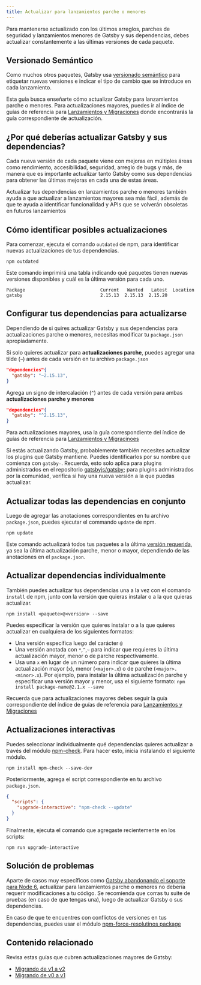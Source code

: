 ```yaml
---
title: Actualizar para lanzamientos parche o menores
---
```

Para mantenerse actualizado con los últimos arreglos, parches de seguridad y lanzamientos menores de Gatsby y sus dependencias, debes actualizar constantemente a las últimas versiones de cada paquete.

## Versionado Semántico

Como muchos otros paquetes, Gatsby usa [versionado semántico](https://semver.org/) para etiquetar nuevas versiones e indicar el tipo de cambio que se introduce en cada lanzamiento.

Esta guía busca enseñarte cómo actualizar Gatsby para lanzamientos parche o menores. Para actualizaciones mayores, puedes ir al índice de guías de referencia para [Lanzamientos y  Migraciones](/docs/releases-and-migration/) donde encontrarás la guía correspondiente de actualización.

## ¿Por qué deberías actualizar Gatsby y sus dependencias?

Cada nueva versión de cada paquete viene con mejoras en múltiples áreas como rendimiento, accesibilidad, seguridad, arreglo de bugs y más, de manera que es importante actualizar tanto Gatsby como sus dependencias para obtener las últimas mejoras en cada una de estas áreas.

Actualizar tus dependencias en lanzamientos parche o menores también ayuda a que actualizar a lanzamientos mayores sea más fácil, además de que te ayuda a identificar funcionalidad y APIs que se volverán obsoletas en futuros lanzamientos

## Cómo identificar posibles actualizaciones

Para comenzar, ejecuta el comando `outdated` de npm, para identificar nuevas actualizaciones de tus dependencias.

```shell
npm outdated
```

Este comando imprimirá una tabla indicando qué paquetes tienen nuevas versiones disponibles y cuál es la última versión para cada uno.

```
Package                            Current   Wanted   Latest  Location
gatsby                             2.15.13  2.15.13  2.15.20
```

## Configurar tus dependencias para actualizarse

Dependiendo de si quires actualizar Gatsby y sus dependencias para actualizaciones parche o menores, necesitas modificar tu `package.json` apropiadamente.

Si solo quieres actualizar para **actualizaciones parche**, puedes agregar una tilde (`~`) antes de cada versión en tu archivo `package.json`

```json:title=package.json
"dependencies"{
  "gatsby": "~2.15.13",
}
```

Agrega un signo de intercalación (`^`) antes de cada versión para ambas **actualizaciones parche y menores**

```json:title=package.json
"dependencies"{
  "gatsby": "^2.15.13",
}
```
Para actualizaciones mayores, usa la guía correspondiente del índice de guías de referencia para [Lanzamientos y Migracinoes](/docs/releases-and-migration/)

Si estás actualizando Gatsby, probablemente también necesites  actualizar los plugins que Gatsby mantiene. Puedes identificarlos por su nombre que comienza con `gatsby-`. Recuerda, esto solo aplica para plugins administrados en el repositorio [gatsbyjs/gatsby](https://github.com/gatsbyjs/gatsby); para plugins administrados por la comunidad, verifica si hay una nueva versión a la que puedas actualizar.

## Actualizar todas las dependencias en conjunto

Luego de agregar las anotaciones correspondientes en tu archivo `package.json`, puedes ejecutar el commando `update` de npm.

```shell
npm update
```

Este comando actualizará todos tus paquetes a la última [versión requerida](https://docs.npmjs.com/cli/outdated), ya sea la última actualización parche, menor o mayor, dependiendo de las anotaciones en el `package.json`. 

## Actualizar dependencias individualmente

También puedes actualizar tus dependencias una a la vez con el comando `install` de npm, junto con la versión que quieras instalar o a la que quieras actualizar.

```shell
npm install <paquete>@<version> --save
```

Puedes especificar la versión que quieres instalar o a la que quieres actualizar en cualquiera de los siguientes formatos:

- Una versión específica luego del carácter `@`
- Una versión anotada con `*`,`^`,`~` para indicar que requieres la última actualización mayor, menor o de parche respectivamente.
- Usa una `x` en lugar de un número para indicar que quieres la última actualización mayor (`x`), menor (`<major>.x`) o de parche (`<major>.<minor>.x`). Por ejemplo, para instalar la última actualización parche y especificar una versión mayor y menor, usa el siguiente formato: `npm install package-name@2.1.x --save`

Recuerda que para actualizaciones mayores debes seguir la guía correspondiente del índice de guías de referencia para [Lanzamientos y Migraciones](/docs/releases-and-migration/)

## Actualizaciones interactivas

Puedes seleccionar individualmente qué dependencias quieres actualizar a través del módulo [npm-check](https://www.npmjs.com/package/npm-check). Para hacer esto, inicia instalando el siguiente módulo.

```shell
npm install npm-check --save-dev
```

Posteriormente, agrega el script correspondiente en tu archivo `package.json`.

```json:title=package.json
{
  "scripts": {
    "upgrade-interactive": "npm-check --update"
  }
}
```

Finalmente, ejecuta el comando que agregaste recientemente en los scripts:

```shell
npm run upgrade-interactive
```

## Solución de problemas

Aparte de casos muy específicos como [Gatsby abandonando el soporte para Node 6](/blog/2019-06-18-dropping-support-for-node-6/), actualizar para lanzamientos parche o menores no debería requerir modificaciones a tu código. Se recomienda que corras tu suite de pruebas (en caso de que tengas una), luego de actualizar Gatsby o sus dependencias.

En caso de que te encuentres con conflictos de versiones en tus dependencias, puedes usar el módulo [npm-force-resolutinos package](https://www.npmjs.com/package/npm-force-resolutions?activeTab=readme)

## Contenido relacionado

Revisa estas guías que cubren actualizaciones mayores de Gatsby:

- [Migrando de v1 a v2](/docs/migrating-from-v1-to-v2/)
- [Migrando de v0 a v1](/docs/migrating-from-v0-to-v1/)
